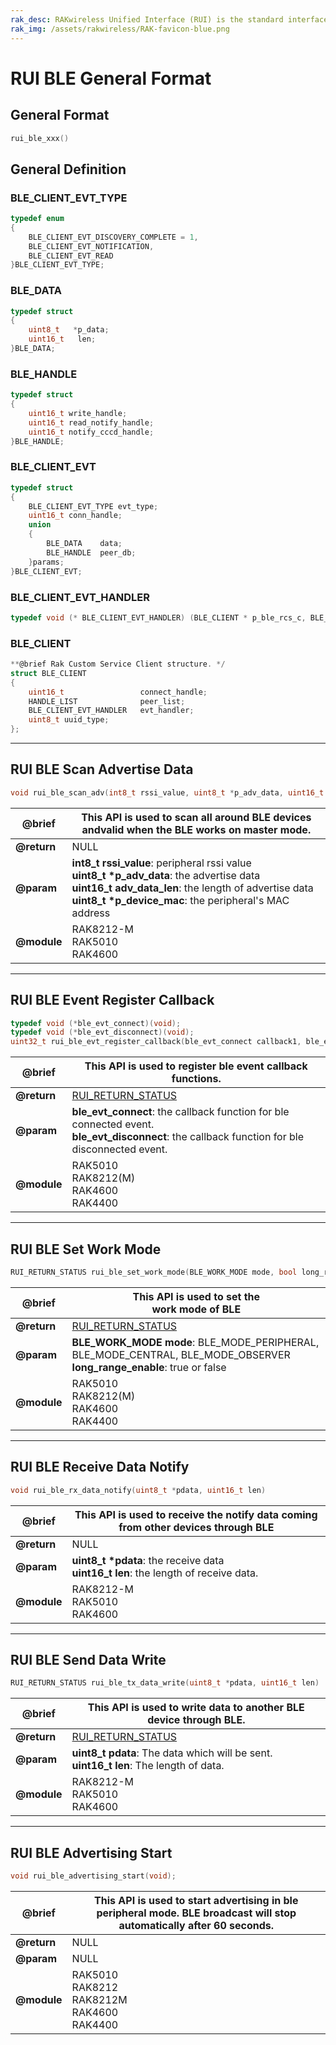 ```yaml
---
rak_desc: RAKwireless Unified Interface (RUI) is the standard interface defined to simplify the firmware development for the ecosystem of the hardware of RAK. RUI defines an API that abstracts the complexity of the hardware layer. Through the RUI API, users can control all the functionalities of the module without the need to deal with the complexity of low-level hardware protocols such as SPI, I2C, etc.
rak_img: /assets/rakwireless/RAK-favicon-blue.png
---
```


# RUI BLE General Format

## General Format

```c
rui_ble_xxx()
```

## General Definition

### BLE_CLIENT_EVT_TYPE

```c
typedef enum
{
    BLE_CLIENT_EVT_DISCOVERY_COMPLETE = 1,
    BLE_CLIENT_EVT_NOTIFICATION,
    BLE_CLIENT_EVT_READ
}BLE_CLIENT_EVT_TYPE;
```

### BLE_DATA

```c
typedef struct
{
    uint8_t   *p_data;
    uint16_t   len;
}BLE_DATA;
```

### BLE_HANDLE

```c
typedef struct
{
    uint16_t write_handle;
    uint16_t read_notify_handle;
    uint16_t notify_cccd_handle;
}BLE_HANDLE;
```

### BLE_CLIENT_EVT

```c
typedef struct
{
    BLE_CLIENT_EVT_TYPE evt_type;
    uint16_t conn_handle;
    union
    {
        BLE_DATA    data;
        BLE_HANDLE  peer_db;
    }params;
}BLE_CLIENT_EVT;
```
### BLE_CLIENT_EVT_HANDLER

```c
typedef void (* BLE_CLIENT_EVT_HANDLER) (BLE_CLIENT * p_ble_rcs_c, BLE_CLIENT_EVT * p_evt);
```
### BLE_CLIENT

```c
**@brief Rak Custom Service Client structure. */
struct BLE_CLIENT
{
    uint16_t                 connect_handle;
    HANDLE_LIST              peer_list;
    BLE_CLIENT_EVT_HANDLER   evt_handler;
    uint8_t uuid_type;
};
```
---

## RUI BLE Scan Advertise Data

```c
void rui_ble_scan_adv(int8_t rssi_value, uint8_t *p_adv_data, uint16_t adv_data_len, uint8_t *p_device_mac)
```

| @brief | This API is used to scan all around BLE devices andvalid when the BLE works on master mode. | 
| ---- | ---- | 
| **@return** | NULL | 
| **@param** | __int8_t rssi_value__: peripheral rssi value <br> __uint8_t *p_adv_data__: the advertise data <br> __uint16_t adv_data_len__: the length of advertise data <br> __uint8_t *p_device_mac__: the peripheral's MAC address | 
| **@module** | RAK8212-M <br> RAK5010 <br> RAK4600 | 

---

## RUI BLE Event Register Callback

```c
typedef void (*ble_evt_connect)(void);
typedef void (*ble_evt_disconnect)(void);
uint32_t rui_ble_evt_register_callback(ble_evt_connect callback1, ble_evt_disconnect callback2);
```
| @brief | This API is used to register ble event callback functions. | 
| ---- | ---- | 
| **@return** | <a href="/RUI/#rui-return-status.html" target="blank">RUI_RETURN_STATUS</a> | 
| **@param** | **ble_evt_connect**: the callback function for ble connected event. <br> **ble_evt_disconnect**: the callback function for ble disconnected event. | 
| **@module** | RAK5010 <br> RAK8212(M) <br> RAK4600 <br> RAK4400 | 

---

## RUI BLE Set Work Mode

```c
RUI_RETURN_STATUS rui_ble_set_work_mode(BLE_WORK_MODE mode, bool long_range_enable);
```

| @brief | This API is used to set the<br>work mode of BLE | 
| ---- | ---- | 
| **@return** | <a href="/RUI/#rui-return-status.html" target="blank">RUI_RETURN_STATUS</a> | 
| **@param** | **BLE_WORK_MODE mode**: BLE_MODE_PERIPHERAL, BLE_MODE_CENTRAL, BLE_MODE_OBSERVER <br> **long_range_enable**: true or false | 
| **@module** | RAK5010 <br> RAK8212(M) <br> RAK4600 <br> RAK4400 | 

---

## RUI BLE Receive Data Notify

```c
void rui_ble_rx_data_notify(uint8_t *pdata, uint16_t len)
```

| @brief | This API is used to receive the notify data coming from other devices through BLE |
| ---- | ---- |
| **@return** | NULL | 
| **@param** | __uint8_t *pdata__:      the receive data <br> __uint16_t len__:       the length of receive data. |
| **@module** | RAK8212-M <br> RAK5010 <br> RAK4600 |

---

## RUI BLE Send Data Write

```c
RUI_RETURN_STATUS rui_ble_tx_data_write(uint8_t *pdata, uint16_t len)
```

| @brief | This API is used to write data to another BLE device through BLE. | 
| ---- | ---- | 
| **@return** | <a href="/RUI/#rui-return-status.html" target="blank">RUI_RETURN_STATUS</a> | 
| **@param** | **uint8_t pdata**: The data which will be sent. <br> **uint16_t len**: The length of data. | 
| **@module** | RAK8212-M <br> RAK5010 <br> RAK4600 | 

---

## RUI BLE Advertising Start

```c
void rui_ble_advertising_start(void);
```

| @brief | This API is used to start advertising in ble peripheral mode. BLE broadcast will stop automatically after 60 seconds. | 
| ---- | ---- | 
| **@return** | NULL | 
| **@param** | NULL | 
| **@module** | RAK5010 <br> RAK8212 <br> RAK8212M <br> RAK4600 <br> RAK4400 | 
